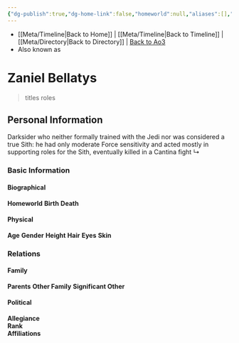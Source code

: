 ```yaml
---
{"dg-publish":true,"dg-home-link":false,"homeworld":null,"aliases":[],"tags":["forceghost","character","forcesensitive"],"permalink":"/characters/zaniel-bellatys/","dgHomeLink":false,"dgPassFrontmatter":true}
---
```


- [[Meta/Timeline\|Back to Home]] | [[Meta/Timeline\|Back to Timeline]] | [[Meta/Directory\|Back to Directory]] | [Back to Ao3](https://archiveofourown.org/works/19334440/chapters/45992584)
- Also known as

# Zaniel Bellatys
>titles roles

## Personal Information
Darksider who neither formally trained with the Jedi nor was considered a true Sith: he had only moderate Force sensitivity and acted mostly in supporting roles for the Sith, eventually killed in a Cantina fight
↳ 

### Basic Information

#### Biographical
**Homeworld** 
**Birth** 
**Death** 

#### Physical
**Age** 
**Gender** 
**Height** 
**Hair** 
**Eyes** 
**Skin** 

### Relations

#### Family
**Parents** 
**Other Family**
**Significant Other** 

#### Political
**Allegiance**  
**Rank**  
**Affiliations**  